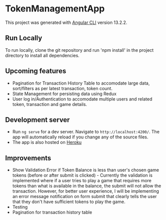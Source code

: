 # TokenManagementApp

This project was generated with [Angular CLI](https://github.com/angular/angular-cli) version 13.2.2.

## Run Locally

To run locally, clone the git repository and run 'npm install' in the project directory to install all dependencies.


## Upcoming features

* Pagination for Transaction History Table to accomodate large data, sort/filters as per latest transaction, token count.
* State Management for persisting data using Redux
* User log in/Authentication to accomodate multiple users and related token, transaction and game details.

## Development server

* Run `ng serve` for a dev server. Navigate to `http://localhost:4200/`. The app will automatically reload if you change any of the source files.
* The app is also hosted on [Heroku](https://arcadetokentracking.herokuapp.com/)

## Improvements 
* Show Validation Error if Token Balance is less than user's chosen game tokens (before or after submit is clicked) - Currently the validation is implemented where if a user tries to play a game that requires more tokens than what is available in the balance, the submit will not allow the transaction. However, for better user experience, I will be implementing an error message notification on form submit that clearly tells the user that they don't have sufficient tokens to play the game.
* Testing
* Pagination for transaction history table
